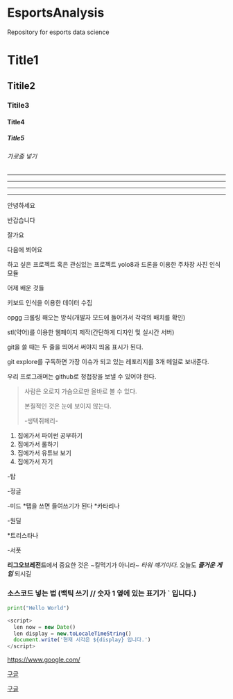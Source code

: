 # EsportsAnalysis
Repository for esports data science

# Title1
## Titile2
### Titile3
#### Title4
##### Title5
###### 가로줄 넣기
---
- - - -
****
* * *

안녕하세요

반갑습니다

잘가요

다음에 뵈어요

하고 싶은 프로젝트 혹은 관심있는 프로젝트
yolo8과 드론을 이용한 주차장 사진 인식모듈



어제 배운 것들

키보드 인식을 이용한 데이터 수집

opgg 크롤링 해오는 방식(개발자 모드에 들어가서 각각의 배치를 확인)

stl(약어)를 이용한 웹페이지 제작(간단하게 디자인 및 실시간 서버)

git을 쓸 때는 두 줄을 띄어서 써야지 띄움 표시가 된다.

git explore를 구독하면 가장 이슈가 되고 있는 레포리지를 3개 메일로 보내준다.

우리 프로그래머는 github로 청첩장을 보낼 수 있어야 한다.

>   사람은 오로지 가슴으로만 올바로 볼 수 있다.
>
>   본질적인 것은 눈에 보이지 않는다.
>
> 
>   -생텍쥐페리-
   
1. 집에가서 파이썬 공부하기
2. 집에가서 롤하기
3. 집에가서 유튜브 보기
4. 집에가서 자기

-탑

-정글

-미드
    *탭을 쓰면 들여쓰기가 된다
    *카타리나

-원딜

  *트리스타나

-서폿

**리그오브레전드**에서 중요한 것은 ~킬먹기가 아니라~ *타워 꺠기이다.*
오늘도 ***즐거운 게임*** 되시길

### 소스코드 넣는 법 (백틱 쓰기 // 숫자 1 옆에 있는 표기가 ` 입니다.)

```python
print("Hello World")
```

```javascript
<script>
  len now = new Date()
  len display = new.toLocaleTimeString()
  document.write('현재 시각은 ${display} 입니다.')
</script>
```
<https://www.google.com/>

[구글](https://www.google.com/)

[구글](https://www.google.com/, "클릭하면 구글로 이동합니다")

